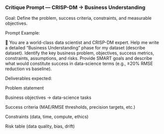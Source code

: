 ### Critique Prompt — CRISP-DM → Business Understanding
Goal: Define the problem, success criteria, constraints, and measurable objectives.

Prompt Example:

🧠 You are a world-class data scientist and CRISP-DM expert. Help me write a detailed “Business Understanding” phase for my dataset (describe dataset). Identify the key business problem, objectives, success metrics, constraints, assumptions, and risks. Provide SMART goals and describe what would constitute success in data-science terms (e.g., ≥20% RMSE reduction vs baseline).

Deliverables expected:

Problem statement

Business objectives → data-science tasks

Success criteria (MAE/RMSE thresholds, precision targets, etc.)

Constraints (data, time, compute, ethics)

Risk table (data quality, bias, drift)